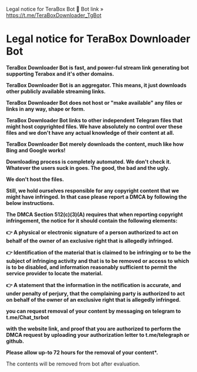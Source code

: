 
Legal notice for TeraBox Bot   🥸 Bot link » https://t.me/TeraBoxDownloader_TgBot

# Legal notice for TeraBox Downloader Bot

<b>TeraBox Downloader Bot is fast, and power-ful stream link generating bot supporting Terabox and it's other domains.

TeraBox Downloader Bot is an aggregator. This means, it just downloads other publicly available streaming links.

TeraBox Downloader Bot does not host or "make available" any files or links in any way, shape or form.

TeraBox Downloader Bot links to other independent Telegram files that might host copyrighted files. We have absolutely no control over these files and we don't have any actual knowledge of their content at all.

TeraBox Downloader Bot merely downloads the content, much like how Bing and Google works!

Downloading process is completely automated. We don't check it. Whatever the users suck in goes. The good, the bad and the ugly.

We don't host the files.

Still, we hold ourselves responsible for any copyright content that we might have infringed. In that case please report a DMCA by following the below instructions.

The DMCA Section 512(c)(3)(A) requires that when reporting copyright infringement, the notice for it should contain the following elements:

👉 A physical or electronic signature of a person authorized to act on behalf of the owner of an exclusive right that is allegedly infringed.

👉 Identification of the material that is claimed to be infringing or to be the subject of infringing activity and that is to be removed or access to which is to be disabled, and information reasonably sufficient to permit the service provider to locate the material.


👉 A statement that the information in the notification is accurate, and under penalty of perjury, that the complaining party is authorized to act on behalf of the owner of an exclusive right that is allegedly infringed.

you can request removal of your content by messaging on telegram to t.me/Chat_tsrbot

with the website link, and proof that you are authorized to perform the DMCA request by uploading your authorization letter to t.me/telegraph or github.

Please allow up-to 72 hours for the removal of your content*.</b>

The contents will be removed from bot after evaluation.


